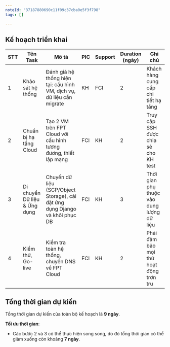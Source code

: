 ```yaml
---
noteId: "37187880690c11f09c37cba0e5f3f798"
tags: []

---
```


## Kế hoạch triển khai
| **STT** | **Tên Task**                     | **Mô tả**                                                                         | **PIC** | **Support** | **Duration (ngày)** | **Ghi chú**                             |
| ------- | -------------------------------- | --------------------------------------------------------------------------------- | ------- | ----------- | ------------------- | --------------------------------------- |
| 1       | Khảo sát hệ thống                | Đánh giá hệ thống hiện tại: cấu hình VM, dịch vụ, dữ liệu cần migrate            | KH      | FCI         | 2                   | Khách hàng cung cấp chi tiết hạ tầng    |
| 2       | Chuẩn bị hạ tầng Cloud           | Tạo 2 VM trên FPT Cloud với cấu hình tương đương, thiết lập mạng                | FCI     | KH          | 2                   | Truy cập SSH được chia sẻ cho KH test   |
| 3       | Di chuyển Dữ liệu & Ứng dụng     | Chuyển dữ liệu (SCP/Object Storage), cài đặt ứng dụng Django và khôi phục DB    | FCI     | KH          | 3                   | Thời gian phụ thuộc vào dung lượng dữ liệu |
| 4       | Kiểm thử, Go-live                | Kiểm tra toàn hệ thống, chuyển DNS về FPT Cloud                                  | FCI     | KH          | 2                   | Phải đảm bảo mọi thứ hoạt động trơn tru  |

## Tổng thời gian dự kiến
Tổng thời gian dự kiến của toàn bộ kế hoạch là **9 ngày**. 

**Tối ưu thời gian**: 
- Các bước 2 và 3 có thể thực hiện song song, do đó tổng thời gian có thể giảm xuống còn khoảng **7 ngày**.